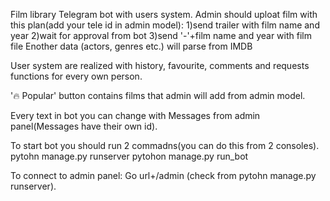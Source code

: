 Film library Telegram bot with users system.
Admin should uploat film with this plan(add your tele id in admin model):
  1)send trailer with film name and year
  2)wait for approval from bot
  3)send '-'+film name and year with film file
  Enother data (actors, genres etc.) will parse from IMDB

User system are realized with history, favourite, comments and requests functions for every own person.

'🔥 Popular' button contains films that admin will add from admin model.

Every text in bot you can change with Messages from admin panel(Messages have their own id).

To start bot you should run 2 commadns(you can do this from 2 consoles).
pytohn manage.py runserver
pytohon manage.py run_bot

To connect to admin panel:
Go url+/admin (check from pytohn manage.py runserver).
